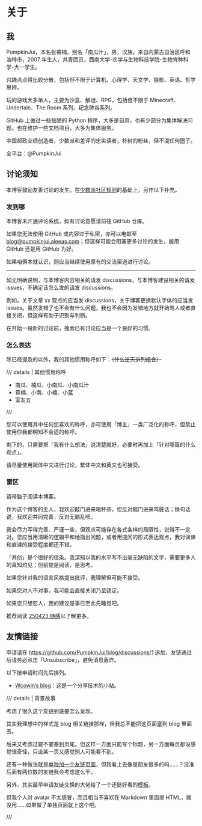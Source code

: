 # 关于

## 我

PumpkinJui，本名张霄楠，别名「南瓜汁」，男，汉族。来自内蒙古自治区呼和浩特市，2007 年生人，共青团员，西南大学-农学与生物科技学院-生物育种科学-大一学生。

兴趣点点得比较分散，包括但不限于计算机、心理学、天文学、摄影、英语、哲学思辨。

玩的游戏大多单人，主要为沙盒、解谜、RPG，包括但不限于 Minecraft、Undertale、The Room 系列、纪念碑谷系列。

GitHub 上做过一些拙陋的 Python 程序，大多是自用，也有少部分为集体解决问题。也在维护一些文档项目，大多为集体服务。

中国邮政业绩创造者，少数派和差评的忠实读者，朴树的粉丝，但不混任何圈子。

全平台：@PumpkinJui

## 讨论须知

本博客鼓励友善讨论的发生。在[少数派社区规则](https://sspai.com/page/community-rules)的基础上，另作以下补充。

### 发到哪

本博客未开通评论系统，如有讨论意愿请前往 GitHub 仓库。

如果您无法使用 GitHub 或内容过于私密，亦可以电邮至 <blog@pumpkinjui.aleeas.com>；但这样可能会阻塞更多讨论的发生，能用 GitHub 还是用 GitHub 为好。

如果咱俩本就认识，则应当继续使用原有的交流渠道进行讨论。

---

如无明确说明，与本博客内容相关的请发 discussions，与本博客建设相关的请发 issues，不确定该怎么发的请发 discussions。

例如，关于文章 xx 观点的应当发 discussions，关于博客更换默认字体的应当发 issues。虽然发错了也不会有什么问题，我也不会因为发错地方就开始骂人或者直接关闭，但这样有助于识别与判断。

在开始一段新的讨论前，搜索已有讨论应当是一个良好的习惯。

### 怎么表达

除已经提及的以外，我的其他惯用称呼如下：~~（什么逆天排列组合）~~

/// details | 其他惯用称呼

- 南瓜、楠瓜、小南瓜、小南瓜汁
- 霄楠、小南、小楠、小蓝
- 室友五

///

您可以使用其中任何您喜欢的称呼，亦可使用「博主」一类广泛化的称呼，但禁止使用你我都明知不合适的称呼。

剩下的，只需要把「我有什么想法」说清楚就好，必要时再加上「针对哪篇的什么观点」。

请尽量使用简体中文进行讨论，繁体中文和英文也可接受。

### 雷区

请带脑子阅读本博客。

作为这个博客的主人，我欢迎敲门进来喝杯茶，但反对踹门进来骂脏话；换句话说，我欢迎共同完善，反对无脑乱喷。

我会尽力写得完善、严谨一些，但观点可能存在各式各样的局限性，说得不一定对。您应当用清晰的逻辑平和地指出问题，或者用提问的形式表达观点，我对讽谏和直谏的接受程度都还不错。

「共创」是个很好的信条。我深知以我的水平写不出毫无缺陷的文字，需要更多人的真知灼见；但前提是阅读，是思考。

如果您针对我的语言风格提出批评，我理解但可能不接受。

如果您对人不对事，我可能会直接关闭乃至锁定。

如果您只想怼人，我的建议是事已至此先睡觉吧。

推荐阅读 [250423 随感](../blog/posts/rt/250423.md)以了解更多。

## 友情链接

申请请在 <https://github.com/PumpkinJui/blog/discussions/1> 追加，友链通过后请务必点击「Unsubscribe」，避免消息轰炸。

以下按申请时间先后排列。

- [Wcowin’s blog](https://wcowin.work/)：这是一个分享技术的小站。

/// details | 背景故事

考虑了很久这个友链到底要怎么呈现。

其实我理想中的样式是 blog 相关链接那样，但我总不能把这页面塞到 blog 里面去。

后来又考虑过要不要塞到页尾。但这样一方面只能写个标题，另一方面每页都设感觉很奇怪，只设某一页又感觉别人可能看不到。

还有一种做法就是[单独加一个友链页面](https://xiaozhiyuqwq.top/friends)，但我看上去像是朋友很多的吗……？没准后面有两位数的友链我会考虑这么干。

另外，其实最早申请友链交换的大佬给了一个还挺好看的[模板](https://wcowin.work/blog/Mkdocs/linktech/)。

但我个人对 avatar 不太感冒，而且相当不喜欢在 Markdown 里面掺 HTML，就没用……如果做了单独页面就上这个吧。

///

